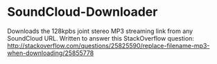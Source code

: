 SoundCloud-Downloader
======

Downloads the 128kpbs joint stereo MP3 streaming link from any SoundCloud URL.  Written to answer this StackOverflow question: http://stackoverflow.com/questions/25825590/replace-filename-mp3-when-downloading/25855778